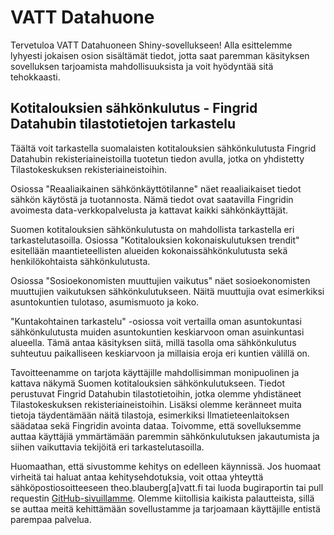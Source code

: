 # VATT Datahuone

Tervetuloa VATT Datahuoneen Shiny-sovellukseen! Alla esittelemme lyhyesti jokaisen osion sisältämät tiedot, jotta saat paremman käsityksen sovelluksen tarjoamista mahdollisuuksista ja voit hyödyntää sitä tehokkaasti.

## Kotitalouksien sähkönkulutus - Fingrid Datahubin tilastotietojen tarkastelu

Täältä voit tarkastella suomalaisten kotitalouksien sähkönkulutusta Fingrid Datahubin rekisteriaineistoilla tuotetun tiedon avulla, jotka on yhdistetty Tilastokeskuksen rekisteriaineistoihin.

Osiossa "Reaaliaikainen sähkönkäyttötilanne" näet reaaliaikaiset tiedot sähkön käytöstä ja tuotannosta. Nämä tiedot ovat saatavilla Fingridin avoimesta data-verkkopalvelusta ja kattavat kaikki sähkönkäyttäjät.

Suomen kotitalouksien sähkönkulutusta on mahdollista tarkastella eri tarkastelutasoilla. Osiossa "Kotitalouksien kokonaiskulutuksen trendit" esitellään maantieteellisten alueiden kokonaissähkönkulutusta sekä henkilökohtaista sähkönkulutusta.

Osiossa "Sosioekonomisten muuttujien vaikutus" näet sosioekonomisten muuttujien vaikutuksen sähkönkulutukseen. Näitä muuttujia ovat esimerkiksi asuntokuntien tulotaso, asumismuoto ja koko.

"Kuntakohtainen tarkastelu" -osiossa voit vertailla oman asuntokuntasi sähkönkulutusta muiden asuntokuntien keskiarvoon oman asuinkuntasi alueella. Tämä antaa käsityksen siitä, millä tasolla oma sähkönkulutus suhteutuu paikalliseen keskiarvoon ja millaisia eroja eri kuntien välillä on.

Tavoitteenamme on tarjota käyttäjille mahdollisimman monipuolinen ja kattava näkymä Suomen kotitalouksien sähkönkulutukseen. Tiedot perustuvat Fingrid Datahubin tilastotietoihin, jotka olemme yhdistäneet Tilastokeskuksen rekisteriaineistoihin. Lisäksi olemme keränneet muita tietoja täydentämään näitä tilastoja, esimerkiksi Ilmatieteenlaitoksen säädataa sekä Fingridin avointa dataa. Toivomme, että sovelluksemme auttaa käyttäjiä ymmärtämään paremmin sähkönkulutuksen jakautumista ja siihen vaikuttavia tekijöitä eri tarkastelutasoilla.

Huomaathan, että sivustomme kehitys on edelleen käynnissä. Jos huomaat virheitä tai haluat antaa kehitysehdotuksia, voit ottaa yhteyttä sähköpostiosoitteeseen theo.blauberg[a]vatt.fi tai luoda bugiraportin tai pull requestin [GitHub-sivuillamme](https://github.com/bbtheo/Shiny_app_datahuone). Olemme kiitollisia kaikista palautteista, sillä se auttaa meitä kehittämään sovellustamme ja tarjoamaan käyttäjille entistä parempaa palvelua.

